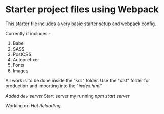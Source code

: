 # Starter project files using Webpack

This starter file includes a very basic starter setup and webpack config.

Currently it includes -

1. Babel
1. SASS
1. PostCSS
1. Autoprefixer
1. Fonts
1. Images

All work is to be done inside the "_src_" folder. Use the "_dist_" folder for production and importing into the "_index.html_"

_Added dev server_
Start server my running _npm start server_

Working on _Hot Reloading._
